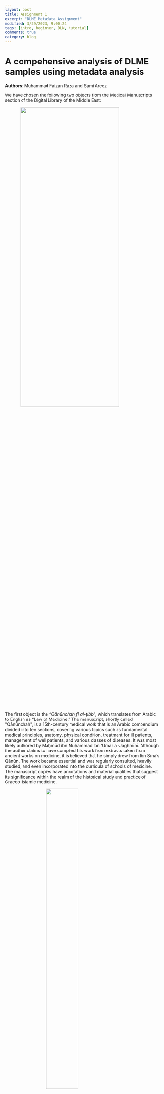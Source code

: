 ```yaml
---
layout: post
title: Assignment 1
excerpt: "DLME Metadata Assignment"
modified: 3/29/2023, 9:00:24
tags: [intro, beginner, DLN, tutorial]
comments: true
category: blog
---
```


# **A compehensive analysis of DLME samples using metadata analysis**

**Authors**: Muhammad Faizan Raza and Sami Areez

We have chosen the following two objects from the Medical Manuscripts section of the Digital Library of the Middle East:

<img src="/assets/comparison.png" style="width:80%; height:50%; margin-left:10%;" />

The first object is the *“Qānūnchah fī al-ṭibb”*, which translates from Arabic to English as “Law of Medicine.” The manuscript, shortly called "Qānūnchah", is a 15th-century medical work that is an Arabic compendium divided into ten sections, covering various topics such as fundamental medical principles, anatomy, physical condition, treatment for ill patients, management of well patients, and various classes of diseases. It was most likely authored by Maḥmūd ibn Muḥammad ibn ʻUmar al-Jaghmīnī. Although the author claims to have compiled his work from extracts taken from ancient works on medicine, it is believed that he simply drew from Ibn Sīnā’s Qānūn. The work became essential and was regularly consulted, heavily studied, and even incorporated into the curricula of schools of medicine. The manuscript copies have annotations and material qualities that suggest its significance within the realm of the historical study and practice of Graeco-Islamic medicine.
<figure>
<img src="/assets/qanuncha.jpg" style="width:50%; height:50%; margin-left:22%;"/>
<figcaption style="text-align: center;">Qānūnchah fī al-ṭibb pg 3</figcaption>
</figure>

 The second object that we have selected is the Arabic book *“Kitāb al-bayzarah”*, which translates to “Book of Falconry.” It is a Treatise on falconry focussing on the health and treatment of birds of prey by an unnamed author. The text is divided into two treatises (مقالتان) or parts (جزءان), each subdivided into chapters (أبواب). Treatise One is devoted to general information about birds of prey, their anatomical make-up (based on Galenic humoral pathology), physical characteristics etc. Treatise Two describes specific illnesses, their signs and treatments.
<figure>
<img src="/assets/bayzarah.jpg" style="width:50%; height:50%; margin-left:25%;"/>
<figcaption style="text-align: center;">Kitāb al-bayzarah pg 1r</figcaption>
</figure>

After gathering the metadata from the Digital Library of the Middle East, we compared them both on various aspects using the following table below:




| Metadata            | Object 1                                                                                                                                                                                                                                                                                                                                              | Object 2                                                                                                                   |
| :-----------------: | :---------------------------------------------------------------------------------------------------------------------------------------------------------------------------------------------------------------------------------------------------------------------------------------------------------------------------------------------------: | :------------------------------------------------------------------------------------------------------------------------: |
| Title               | Qānūnchah fī al-ṭibb                                                                                                                                                                                                                                                                                                                                  | Kitāb al-bayzarah                                                                                                          |
| Date                | 1475 or 1476                                                                                                                                                                                                                                                                                                                                          | 1787                                                                                                                       |
| Author              | Maḥmūd ibn Muḥammad al-Jaghmīnī                                                                                                                                                                                                                                                                                                                       | Unknown                                                                                                                    |
| Contributor         | Ṣābūnī, Muḥammad ibn Muḥammad                                                                                                                                                                                                                                                                                                                         | David Fetto                                                                                                                |
| Type                | Manuscript                                                                                                                                                                                                                                                                                                                                            | Manuscript                                                                                                                 |
| Language            | Arabic                                                                                                                                                                                                                                                                                                                                                | Arabic                                                                                                                     |
| Subject             | Manuscripts, Arabic Medicine,Arab | Veterinary medicine -- Early works to 1800, Falconry -- Early works to 1800                                                |
| Binding             | A Type III binding covered in brown leather and cream colored textile with a tooled central motif and accents in annular stamps, lined with blue-tinted and untinted laid paper, sewn mainly in heavy cream thread, in fair condition with some abrasion, lifting and losses of leather, staining, and spine slant                                    | British Museum binding                                                                                                     |
| Material            | The manuscript is written on non-European (likely Arab) laid paper with 10 laid lines per cm and chain lines, with sturdy and well-burnished pages, and includes opening replacement leaves with crescent and crown-star-crescent watermarks, as well as later replacement leaves in European laid paper with visible "E B".                          | Western laid paper, with watermark visible in gutter of most openings                                                      |
| Layout              | Written in 9 lines per page ; frame-ruled                                                                                                                                                                                                                                                                                                             | No ruling visible; 10-11 lines per page; vertical spacing 7 lines per 10 cm                                                |
| Script              | The manuscript is written in a bold and elegant Nastaʻlīq hand, virtually serifless with slight effects of words descending to baseline and occasional exaggerated curvilinear descenders, with text on opening replacement folia in a different hand as the ownership statement, and a replacement leaf carrying pp.17-18 in a still different hand. | Naskh ; the scribe is Mullā Maṭar ibn ‘Abd Allāh al-Ṭawqī (ملا مطر ابن عبد الله الطوقي; see colophon , f. 148r, lines 1-8) |
| Dimensions          | 129 leaves : paper ; 130 x 97 (95 x 50) mm                                                                                                                                                                                                                                                                                                            | 213 x 150 mm leaf [155 x 112 mm written (frame dimensions)]                                                                |
| Holding Institution | University of Michigan | British Library. India Office Records and Private Papers                                                                   |
| Rights              | Public Domain                                                                                                                                                                                                                                                                                                                                         | Public Domain                                                                                                              |
| Identifier | Not given | 81055/vdc_100028123593.0x000001_ar, 81055/vdc_100028123593.0x000001_en Or 8187 |

As you can see from the comparison above, the metadata for the first manuscript, Qānūnchah fī al-ṭibb was generally more descriptive. we had to summarize the descriptions of the bindings, material and script as they were even longer than the ones we had mentioned. One of the cons of having such elaborate descriptions and not a very concise one is the difficulty that arises from it when it comes to formatting a short or precise search query for these items; which in this case, is tough to create. Apart from the depth in the details, the metadata of both the manuscripts have all the bases covered and provide information about all the aspects. Even though both the manuscripts are from different libraries: the first one from University of Michigan and second from the British library, their description narrative is a lot similar in how they describe the manuscript. Both manuscripts came from English based libraries so there weren't any translation issues and hence no discrepancies. One very important difference though is the author not being mentioned in the second manuscript but upon further research we realized the author could not be traced and hence it's mentioned as anonymous on all websites. 

Both objects from our sample have an extensive catalogue of metadata attached to them, as is commonly the case for such digital archives of confederated libraries. But the variance of formatting and narration of our requisite data across platforms (DLME itself and the contributor websites of respective pieces) make up for an interesting albeit slightly inconvenient circumstances. 

Kitab al-bayzarah, our 2nd sample, seems to be the more easily and readily discoverable one of the two for anyone curious enough to search it up on the web by simply typing in the name of the document, even without the special characters, on popular search engines (the result being a link to the original contributors website within the first 3 search results across popular search engines). That too despite having a rather congested and unarranged description tab. 

Qanunchah fi al-tibb - our 1st sample, on the other hand, suffers from a lack of discoverability.
The best outputs we achieved by running a search by its name, with the special character or otherwise, across popular search engines were remotely related documents and manuscripts, or simply different copies of the same category, from across different digital archives. None of them were the ones we were working with.
Unlike our 2nd sample, it does have neatly arranged and categorized metadata in terms of its description but it does suffer from a lack of unique identifier in its metadata, a key component and metadata for any sort of further research or analysis. This further hinders the experiment as it cannot be put into present Mirador for comparative analysis for the same aforementioned reasons. 

There is a lot to take away from this study. For one, metadata is critical to the discoverability of cultural objects in federated digital libraries. It serves as a bridge between the physical object and the digital representation of that object, providing information about its creator, subject, format, and other relevant details. Metadata allows users to search, browse, and filter digital collections, which is essential to finding the resources they need.

Incomplete metadata can have a significant impact on the discoverability of cultural objects. For example, if an object is missing key metadata, such as its creator or date, it may not show up in search results or may be difficult to find among other similar objects. Additionally, inconsistent or inaccurate metadata can lead to confusion or errors when using digital libraries. Something that became evident during our work with the Qanunchah fi al-tibb.

The lack of a properly organized information present in the metadata of Kitab al-bayzarah, our 2nd sample, was more than made up for in the comprehensive and structured metadata in its original contributors website; fleshed with all the relevant metadata one might deem necessary for further analysis of the piece. 
Qanunchah fi al-tibb, on the other hand, struggles from a lack of a unique identifier from both the DLME and its contributor website (University of Michigan). Something that causes further issues as the ones we addressed earlier.

All being said, metadata too comes at a cost. Though it varies depending on the size and complexity of the collection, as well as the resources available for creating and maintaining metadata, it is safe to say that the objects of our sample fall on the south end of the cost and complexity spectrum for the nature of it. Creating high-quality metadata can be time-consuming and resource-intensive, requiring skilled staff and specialized tools. However, the cost of metadata can be reduced through the use of automated tools and crowdsourcing, which can help to streamline the process and make it more cost-effective.

To make metadata better, it is important to invest in creating high-quality metadata at the outset of a project and to maintain it over time. This requires a commitment to standards and best practices for metadata creation and management, as well as ongoing training and support for staff involved in metadata creation. Additionally, it is important to involve end-users in the process of creating metadata, as they can provide valuable insights and feedback on the usability and effectiveness of the metadata.


**References**

Jaghmīnī, Maḥmūd ibn Muḥammad. Qānūnchah Fī Al-Ṭibb. Possibly between 1475-1476.

Kitāb al-bayzarah كتاب البيزرة, British Library: Oriental Manuscripts, Or 8187, in Qatar Digital Library <https://www.qdl.qa/node/9477>